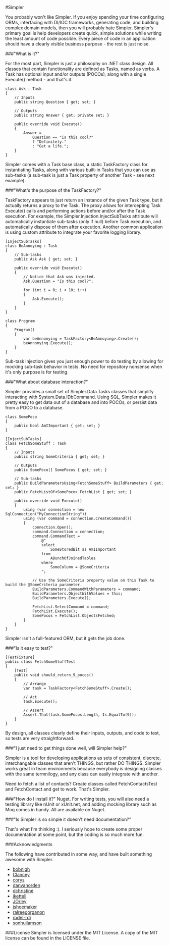 #Simpler

You probably won't like Simpler. If you enjoy spending your time configuring ORMs, interfacing with DI/IOC frameworks, generating code, and building complex domain models, then you will probably hate Simpler. Simpler's primary goal is help developers create quick, simple solutions while writing the least amount of code possible. Every piece of code in an application should have a clearly visible business purpose - the rest is just noise.

###"What is it?"

For the most part, Simpler is just a philosophy on .NET class design. All classes that contain functionality are defined as Tasks, named as verbs.  A Task has optional input and/or outputs (POCOs), along with a single Execute() method - and that's it.

    class Ask : Task
    {
        // Inputs
        public string Question { get; set; }

        // Outputs
        public string Answer { get; private set; }

        public override void Execute()
        {
            Answer =
                Question == "Is this cool?"
                ? "Definitely."
                : "Get a life.";
        }
    }
    
Simpler comes with a Task base class, a static TaskFactory class for instantiating Tasks, along with various built-in Tasks that you can use as sub-tasks (a sub-task is just a Task property of another Task - see next example).

###"What's the purpose of the TaskFactory?"

TaskFactory appears to just return an instance of the given Task type, but it actually returns a proxy to the Task. The proxy allows for intercepting Task Execute() calls and performing actions before and/or after the Task execution. For example, the Simpler.Injection.InjectSubTasks attribute will automatically instantiate sub-tasks (only if null) before Task execution, and automatically dispose of them after execution.  Another common application is using custom attribute to integrate your favorite logging library.

    [InjectSubTasks]
    class BeAnnoying : Task
    {
        // Sub-tasks
        public Ask Ask { get; set; }

        public override void Execute()
        {
            // Notice that Ask was injected.
            Ask.Question = "Is this cool?";
                
            for (int i = 0; i < 10; i++)
            {
                Ask.Execute();
            }
        }
    }

    class Program
    {
        Program()
        {
            var beAnnonying = TaskFactory<BeAnnoying>.Create();
            beAnnonying.Execute();
        }
    }

Sub-task injection gives you just enough power to do testing by allowing for mocking sub-task behavior in tests.  No need for repository nonsense when it's only purpose is for testing.

###"What about database interaction?"

Simpler provides a small set of Simpler.Data.Tasks classes that simplify interacting with System.Data.IDbCommand. Using SQL, Simpler makes it pretty easy to get data out of a database and into POCOs, or persist data from a POCO to a database.

    class SomePoco 
    {
        public bool AmIImportant { get; set; }
    }

    [InjectSubTasks]
    class FetchSomeStuff : Task
    {
        // Inputs
        public string SomeCriteria { get; set; }

        // Outputs
        public SomePoco[] SomePocos { get; set; }

        // Sub-tasks
        public BuildParametersUsing<FetchSomeStuff> BuildParameters { get; set; }
        public FetchListOf<SomePoco> FetchList { get; set; }

        public override void Execute()
        {
            using (var connection = new SqlConnection("MyConnectionString"))
            using (var command = connection.CreateCommand())
            {
                connection.Open();
                command.Connection = connection;
                command.CommandText =
                    @"
                    select 
                        SomeStoredBit as AmIImportant
                    from 
                        ABunchOfJoinedTables
                    where 
                        SomeColumn = @SomeCriteria 
                    ";

                // Use the SomeCriteria property value on this Task to build the @SomeCriteria parameter.
                BuildParameters.CommandWithParameters = command;
                BuildParameters.ObjectWithValues = this;
                BuildParameters.Execute();

                FetchList.SelectCommand = command;
                FetchList.Execute();
                SomePocos = FetchList.ObjectsFetched;
            }
        }
    }

Simpler isn't a full-featured ORM, but it gets the job done.

###"Is it easy to test?"

    [TestFixture]
    public class FetchSomeStuffTest
    {
        [Test]
        public void should_return_9_pocos()
        {
            // Arrange
            var task = TaskFactory<FetchSomeStuff>.Create();

            // Act
            task.Execute();

            // Assert
            Assert.That(task.SomePocos.Length, Is.EqualTo(9));
        }
    }

By design, all classes clearly define their inputs, outputs, and code to test, so tests are very straightforward.

###"I just need to get things done well, will Simpler help?"

Simpler is a tool for developing applications as sets of consistent, discrete, interchangable classes that aren't THINGS, but rather DO THINGS. Simpler works great in team environments because everybody is designing classes with the same termnilogy, and any class can easily integrate with another. 

Need to fetch a list of contacts?  Create classes called FetchContactsTest and FetchContact and get to work.  That's Simpler. 

###"How do I install it?"
Nuget.  For writing tests, you will also need a testing library like nUnit or xUnit.net, and adding mocking library such as Moq comes in handy.  All are available on Nuget.

###"Is Simpler is so simple it doesn't need documentation?"

That's what I'm thinking :).  I seriously hope to create some proper documentation at some point, but the coding is so much more fun.

###Acknowledgments

The following have contributed in some way, and have built something awesome with Simpler.

- [bobnigh](https://github.com/bobnigh)
- [Clancey](https://github.com/Clancey)
- [corys](https://github.com/corys)
- [danvanorden](https://github.com/danvanorden)
- [dchristine](https://github.com/dchristine)
- [jkettell](https://github.com/jkettell)
- [JOrley](https://github.com/JOrley)
- [jshoemaker](https://github.com/jshoemaker)
- [ralreegorganon](https://github.com/ralreegorganon)
- [rodel-rdi](https://github.com/rodel-rdi)
- [sonhuilamson](https://github.com/sonhuilamson)

###License
Simpler is licensed under the MIT License.  A copy of the MIT license can be found in the LICENSE file.
